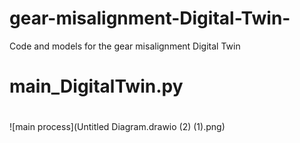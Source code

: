 # gear-misalignment-Digital-Twin-
Code and models for the gear misalignment Digital Twin  

# main_DigitalTwin.py 
# 
![main process](Untitled Diagram.drawio (2) (1).png)
